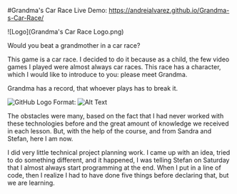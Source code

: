 #Grandma's Car Race
Live Demo: https://andreialvarez.github.io/Grandma-s-Car-Race/

![Logo](Grandma's Car Race Logo.png)


Would you beat a grandmother in a car race?

This game is a car race. I decided to do it because as a child, the few video games I played were almost always car races. This race has a character, which I would like to introduce to you: please meet Grandma. 


Grandma has a record, that whoever plays has to break it.

![GitHub Logo](/images/logo.png)
Format: ![Alt Text](url)


The obstacles were many, based on the fact that I had never worked with these technologies before and the great amount of knowledge we received in each lesson. But, with the help of the course, and from Sandra and Stefan, here I am now. 

I did very little technical project planning work. I came up with an idea, tried to do something different, and it happened, I was telling Stefan on Saturday that I almost always start programming at the end. When I put in a line of code, then I realize I had to have done five things before declaring that, but we are learning.
